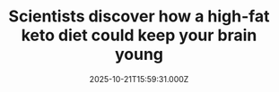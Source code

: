 ---
title: "Scientists discover how a high-fat keto diet could keep your brain young"
date: 2025-10-21T15:59:31.000Z
category: Health
externalLink: "https://www.sciencedaily.com/releases/2025/10/251021083646.htm"
image: ""
excerpt: "Mizzou scientists are exploring how a ketogenic diet may protect the brain and prevent Alzheimer’s in people genetically predisposed to it. Their study found that female mice with the APOE4 gene benefited most, showing improved gut and brain health on a high-fat, low-carb diet. The findings highlight the value of personalized nutrition and early intervention to preserve cognition.…"
---